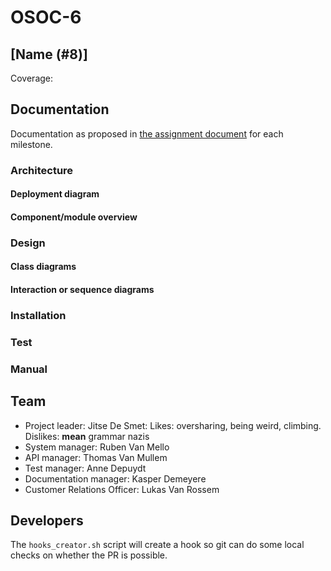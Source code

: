 # OSOC-6

## [Name (#8)]
Coverage: 

## Documentation

Documentation as proposed in [the assignment document](https://github.com/SELab-2/OSOC-opgave/blob/main/opgave.md#algemeen) for each milestone.

### Architecture

#### Deployment diagram

#### Component/module overview

### Design

#### Class diagrams

#### Interaction or sequence diagrams

### Installation

### Test

### Manual

## Team

* Project leader: Jitse De Smet: Likes: oversharing, being weird, climbing. Dislikes: **mean** grammar nazis
* System manager: Ruben Van Mello
* API manager: Thomas Van Mullem
* Test manager: Anne Depuydt
* Documentation manager: Kasper Demeyere
* Customer Relations Officer: Lukas Van Rossem

## Developers

The `hooks_creator.sh` script will create a hook so git can do some local checks on whether the PR is possible.
